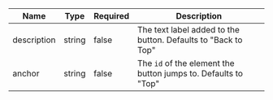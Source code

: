 | Name        | Type   | Required | Description                                                    |
| ----------- | ------ | -------- | -------------------------------------------------------------- |
| description | string | false    | The text label added to the button. Defaults to "Back to Top"  |
| anchor      | string | false    | The `id` of the element the button jumps to. Defaults to "Top" |
